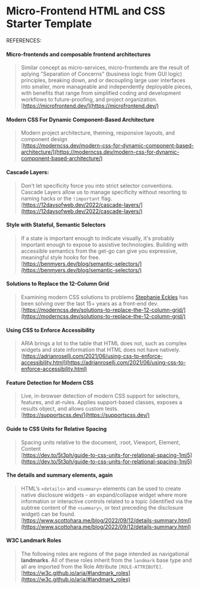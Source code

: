 # Micro-Frontend HTML and CSS Starter Template

REFERENCES:

#### Micro-frontends and composable frontend architectures

> Similar concept as micro-services, micro-frontends are the result of aplying "Separation of Concerns" (business logic from GUI logic) principles, breaking down, and or decoupling large user interfaces into smaller, more manageable and independently deployable pieces, with benefits that range from simplified coding and development workflows to future-proofing, and project organization.<br />
[https://microfrontend.dev/](https://microfrontend.dev/)
  
#### Modern CSS For Dynamic Component-Based Architecture

> Modern project architecture, theming, responsive layouts, and component design<br />
[https://moderncss.dev/modern-css-for-dynamic-component-based-architecture/](https://moderncss.dev/modern-css-for-dynamic-component-based-architecture/)

#### Cascade Layers:

> Don't let specificity force you into strict selector conventions. Cascade Layers allow us to manage specificity without resorting to naming hacks or the `!important` flag.<br />
[https://12daysofweb.dev/2022/cascade-layers/](https://12daysofweb.dev/2022/cascade-layers/)

#### Style with Stateful, Semantic Selectors
  
> If a state is important enough to indicate visually, it's probably important enough to expose to assistive technologies. Building with accessible semantics from the get-go can give you expressive, meaningful style hooks for free.<br />
[https://benmyers.dev/blog/semantic-selectors/](https://benmyers.dev/blog/semantic-selectors/)

#### Solutions to Replace the 12-Column Grid

> Examining modern CSS solutions to problems [Stephanie Eckles](https://front-end.social/@5t3ph) has been solving over the last 15+ years as a front-end dev.
[https://moderncss.dev/solutions-to-replace-the-12-column-grid/](https://moderncss.dev/solutions-to-replace-the-12-column-grid/)

#### Using CSS to Enforce Accessibility

> ARIA brings a lot to the table that HTML does not, such as complex widgets and state information that HTML does not have natively.<br />
[https://adrianroselli.com/2021/06/using-css-to-enforce-accessibility.html](https://adrianroselli.com/2021/06/using-css-to-enforce-accessibility.html)

#### Feature Detection for Modern CSS

> Live, in-browser detection of modern CSS support for selectors, features, and at-rules. Applies support-based classes, exposes a results object, and allows custom tests.<br />
[https://supportscss.dev/](https://supportscss.dev/)

#### Guide to CSS Units for Relative Spacing

> Spacing units relative to the document, :root, Viewport, Element, Content<br />
[https://dev.to/5t3ph/guide-to-css-units-for-relational-spacing-1mj5](https://dev.to/5t3ph/guide-to-css-units-for-relational-spacing-1mj5)

#### The details and summary elements, again

> HTML’s `<details>` and `<summary>` elements can be used to create native disclosure widgets - an expand/collapse widget where more information or interactive controls related to a topic (identified via the subtree content of the `<summary>`, or text preceding the disclosure widget) can be found.<br />
[https://www.scottohara.me/blog/2022/09/12/details-summary.html](https://www.scottohara.me/blog/2022/09/12/details-summary.html)

#### W3C Landmark Roles

> The following roles are regions of the page intended as navigational **landmarks**. All of these roles inherit from the `landmark` base type and all are imported from the Role Attribute `[ROLE-ATTRIBUTE]`.<br />
[https://w3c.github.io/aria/#landmark_roles](https://w3c.github.io/aria/#landmark_roles)
